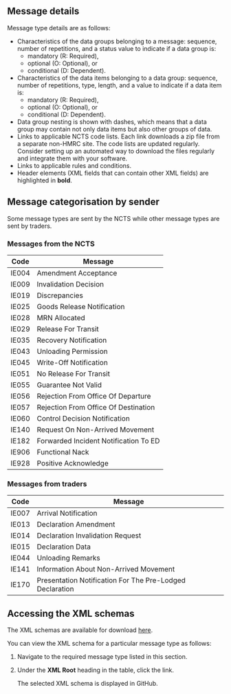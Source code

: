 ## Message details

Message type details are as follows: 

- Characteristics of the data groups belonging to a message: sequence, number of repetitions, and a status value to indicate if a data group is: 
    - mandatory (R: Required), 
    - optional (O: Optional), or 
    - conditional (D: Dependent).
- Characteristics of the data items belonging to a data group: sequence, number of repetitions, type, length, and a value to indicate if a data item is: 
    - mandatory (R: Required), 
    - optional (O: Optional), or 
    - conditional (D: Dependent).
- Data group nesting is shown with dashes, which means that a data group may contain not only data items but also other groups of data. 
- Links to applicable NCTS code lists. Each link downloads a zip file from a separate non-HMRC site. The code lists are updated regularly. Consider setting up an automated way to download the files regularly and integrate them with your software.
- Links to applicable rules and conditions. 
- Header elements (XML fields that can contain other XML fields) are highlighted in **bold**.

## Message categorisation by sender

Some message types are sent by the NCTS while other message types are sent by traders.

### Messages from the NCTS

| Code  | Message                               |
| ----- | ------------------------------------- |
| IE004 | Amendment Acceptance                  |
| IE009 | Invalidation Decision                 |
| IE019 | Discrepancies                         |
| IE025 | Goods Release Notification            |
| IE028 | MRN Allocated                         |
| IE029 | Release For Transit                   |
| IE035 | Recovery Notification                 |
| IE043 | Unloading Permission                  |
| IE045 | Write-Off Notification                |
| IE051 | No Release For Transit                |
| IE055 | Guarantee Not Valid                   |
| IE056 | Rejection From Office Of Departure    |
| IE057 | Rejection From Office Of Destination  |
| IE060 | Control Decision Notification         |
| IE140 | Request On Non-Arrived Movement       |
| IE182 | Forwarded Incident Notification To ED |
| IE906 | Functional Nack                       |
| IE928 | Positive Acknowledge                  |

### Messages from traders

| Code  | Message                                                  |
| ----- | -------------------------------------------------------- |
| IE007 | Arrival Notification                                     |
| IE013 | Declaration Amendment                                    |
| IE014 | Declaration Invalidation Request                         |
| IE015 | Declaration Data                                         |
| IE044 | Unloading Remarks                                        |
| IE141 | Information About Non-Arrived Movement                   |
| IE170 | Presentation Notification For The Pre-Lodged Declaration |

## Accessing the XML schemas

The XML schemas are available for download [here](https://github.com/hmrc/transit-movements-validator/tree/main/conf/xsd).

You can view the XML schema for a particular message type as follows:

1. Navigate to the required message type listed in this section.
1. Under the **XML Root** heading in the table, click the link. 
    
    The selected XML schema is displayed in GitHub.


